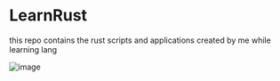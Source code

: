 # LearnRust
this repo contains the rust scripts and applications created by me while learning lang


![image](https://user-images.githubusercontent.com/57630057/236740896-39f56c96-9c89-4ec7-b355-c8d8a80a309f.png)
